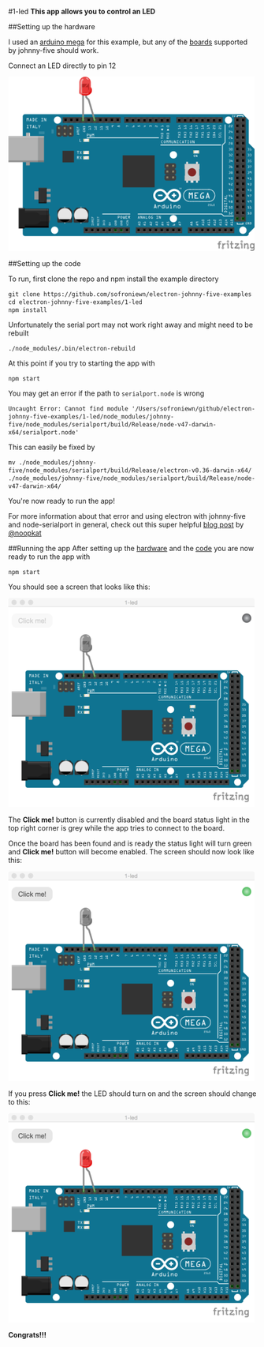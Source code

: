 #1-led
**This app allows you to control an LED**

##Setting up the hardware

I used an [arduino mega](https://www.arduino.cc/en/Main/ArduinoBoardMega2560) for this example, but any of the [boards](http://johnny-five.io/platform-support/) supported by johnny-five should work.

Connect an LED directly to pin 12

<img src="./app/icons/led-on.png" width="500">

##Setting up the code


To run, first clone the repo and npm install the example directory

```
git clone https://github.com/sofroniewn/electron-johnny-five-examples
cd electron-johnny-five-examples/1-led
npm install
```

Unfortunately the serial port may not work right away and might need to be rebuilt

```
./node_modules/.bin/electron-rebuild
```

At this point if you try to starting the app with

```
npm start
```
You may get an error if the path to <code>serialport.node</code> is wrong

```
Uncaught Error: Cannot find module '/Users/sofroniewn/github/electron-johnny-five-examples/1-led/node_modules/johnny-five/node_modules/serialport/build/Release/node-v47-darwin-x64/serialport.node'
```

This can easily be fixed by

```
mv ./node_modules/johnny-five/node_modules/serialport/build/Release/electron-v0.36-darwin-x64/ ./node_modules/johnny-five/node_modules/serialport/build/Release/node-v47-darwin-x64/
```

You're now ready to run the app!

For more information about that error and using electron with johnny-five and node-serialport in general, check out this super helpful [blog post](http://meow.noopkat.com/using-node-serialport-in-an-electron-app/) by [@noopkat](https://github.com/noopkat)

##Running the app
After setting up the [hardware](https://github.com/sofroniewn/electron-johnny-five-examples/tree/master/1-led#setting-up-the-hardware) and the [code](https://github.com/sofroniewn/electron-johnny-five-examples/tree/master/1-led#setting-up-the-code) you are now ready to run the app with 

```
npm start
```

You should see a screen that looks like this:

<img src="../assets/1-led-disabled.png" width="500">

The **Click me!** button is currently disabled and the board status light in the top right corner is grey while the app tries to connect to the board.

Once the board has been found and is ready the status light will turn green and **Click me!** button will become enabled. The screen should now look like this:

<img src="../assets/1-led-ready.png" width="500">

If you press **Click me!** the LED should turn on and the screen should change to this:

<img src="../assets/1-led-on.png" width="500">

**Congrats!!!**
